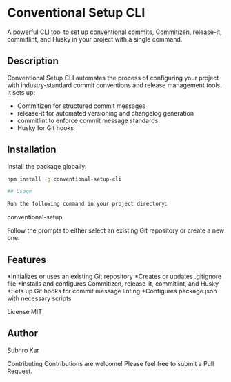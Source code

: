 # Conventional Setup CLI

A powerful CLI tool to set up conventional commits, Commitizen, release-it, commitlint, and Husky in your project with a single command.

## Description

Conventional Setup CLI automates the process of configuring your project with industry-standard commit conventions and release management tools. It sets up:

- Commitizen for structured commit messages
- release-it for automated versioning and changelog generation
- commitlint to enforce commit message standards
- Husky for Git hooks

## Installation

Install the package globally:

```bash
npm install -g conventional-setup-cli

## Usage

Run the following command in your project directory:

```
conventional-setup

Follow the prompts to either select an existing Git repository or create a new one.

## Features

*Initializes or uses an existing Git repository
*Creates or updates .gitignore file
*Installs and configures Commitizen, release-it, commitlint, and Husky
*Sets up Git hooks for commit message linting
*Configures package.json with necessary scripts

License
MIT

## Author
Subhro Kar

Contributing
Contributions are welcome! Please feel free to submit a Pull Request.